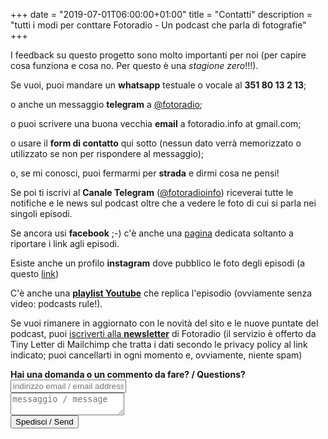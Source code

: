 +++
date = "2019-07-01T06:00:00+01:00"
title = "Contatti"
description = "tutti i modi per conttare Fotoradio - Un podcast che parla di fotografie"
+++

I feedback su questo progetto sono molto importanti per noi (per capire cosa funziona e cosa no. Per questo è una _stagione zero_!!!).
<!--more-->

Se vuoi, puoi mandare un **whatsapp** testuale o vocale al **351 80 13 2 13**;

o anche un messaggio **telegram** a <a target="blank" href="https://t.me/fotoradio">@fotoradio</a>;

o puoi scrivere una buona vecchia **email** a fotoradio.info at gmail.com;

o usare il **form di contatto** qui sotto (nessun dato verrà memorizzato o utilizzato se non per rispondere al messaggio);

o, se mi conosci, puoi fermarmi per **strada** e dirmi cosa ne pensi!

Se poi ti iscrivi al **Canale Telegram** (<a target="blank" href="https://t.me/fotoradioinfo">@fotoradioinfo</a>) riceverai tutte le notifiche e le news sul podcast oltre che a vedere le foto di cui si parla nei singoli episodi.

Se ancora usi **facebook** ;-) c'è anche una <a target="blank" href="https://www.facebook.com/Fotoradio-485212768933498">pagina</a> dedicata soltanto a riportare i link agli episodi.

Esiste anche un profilo **instagram** dove pubblico le foto degli episodi (a questo <a target="blank" href="https://instagram.com/fotoradio">link</a>)

C'è anche una <a target="blank" href="https://www.youtube.com/playlist?list=PLnlsCXqTNBbJwNnJSakS20-z4zidlJVeK">**playlist Youtube**</a> che replica l'episodio (ovviamente senza video: podcasts rule!).

Se vuoi rimanere in aggiornato con le novità del sito e le nuove puntate del podcast, puoi <a target="blank" href="https://tinyletter.com/fotoradio">iscriverti alla **newsletter**</a> di Fotoradio (il servizio è offerto da Tiny Letter di Mailchimp che tratta i dati secondo le privacy policy al link indicato; puoi cancellarti in ogni momento e, ovviamente, niente spam)


<form method="POST" action="https://formspree.io/fotoradio.info@gmail.com">
  <b>Hai una domanda o un commento da fare? / Questions?</b><br>
  <input type="text" name="email" placeholder="indirizzo email / email address"><br>
  <textarea type="text" name="message" placeholder="messaggio / message"></textarea><br>
  <button type="submit" class="font-button">Spedisci / Send</button>
</form>
